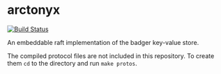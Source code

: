 # arctonyx
[![Build Status](https://travis-ci.com/readystock/arctonyx.svg?branch=master)](https://travis-ci.com/readystock/arctonyx)

An embeddable raft implementation of the badger key-value store.

The compiled protocol files are not included in this repository. To create them `cd` to the directory and run `make protos`.
